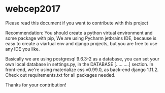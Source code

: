 # webcep2017

Please read this document if you want to contribute with this project

Recommendation: You should create a python virtual environment and some package with pip,
We are using Pycharm jetbrains IDE, because is easy to create a viartual env and django projects, but you are free to use any IDE you like.

Basically we are using postgresql 9.6.3-2 as a database, you can set your own local database in settings.py, in the DATABASE [.....
....] section. In front-end, we're using materialize css v0.99.0, as back-end django 1.11.2. Check out requirements.txt for all packages needed.

Thanks for your contribution!
